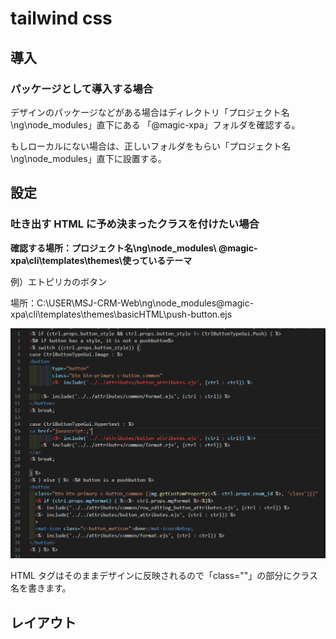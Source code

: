 # tailwind css

## 導入

### パッケージとして導入する場合

デザインのパッケージなどがある場合はディレクトリ「プロジェクト名\ng\node_modules」直下にある
「@magic-xpa」フォルダを確認する。

もしローカルにない場合は、正しいフォルダをもらい「プロジェクト名\ng\node_modules」直下に設置する。

## 設定

### 吐き出す HTML に予め決まったクラスを付けたい場合

**確認する場所：プロジェクト名\ng\node_modules\ @magic-xpa\cli\templates\themes\使っているテーマ**

例）エトピリカのボタン

場所：C:\USER\MSJ-CRM-Web\ng\node_modules\@magic-xpa\cli\templates\themes\basicHTML\push-button.ejs

![](imgs/2023-09-29-11-33-21.png)

HTML タグはそのままデザインに反映されるので「class=""」の部分にクラス名を書きます。

## レイアウト
